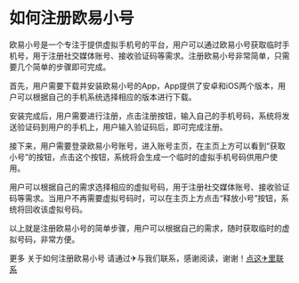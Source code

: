 # 如何注册欧易小号

欧易小号是一个专注于提供虚拟手机号的平台，用户可以通过欧易小号获取临时手机号，用于注册社交媒体账号、接收验证码等需求。注册欧易小号非常简单，只需要几个简单的步骤即可完成。

首先，用户需要下载并安装欧易小号的App，App提供了安卓和iOS两个版本，用户可以根据自己的手机系统选择相应的版本进行下载。

安装完成后，用户需要进行注册，点击注册按钮，输入自己的手机号码，系统将发送验证码到用户的手机上，用户输入验证码后，即可完成注册。

接下来，用户需要登录欧易小号账号，进入账号主页，在主页上方可以看到“获取小号”的按钮，点击这个按钮，系统将会生成一个临时的虚拟手机号码供用户使用。

用户可以根据自己的需求选择相应的虚拟号码，用于注册社交媒体账号、接收验证码等需求。当用户不再需要虚拟号码时，可以在主页上方点击“释放小号”按钮，系统将回收该虚拟号码。

以上就是注册欧易小号的简单步骤，用户可以根据自己的需求，随时获取临时的虚拟号码，非常方便。

更多 关于如何注册欧易小号 请通过✈与我们联系，感谢阅读，谢谢！[点这✈里联系](https://gg.k02.cc)